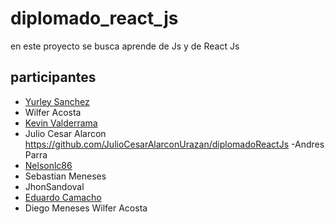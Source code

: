 # diplomado_react_js

en este proyecto se busca aprende de Js y de React Js 
## participantes

- [Yurley Sanchez ](https://github.com/Yursksf1)
- Wilfer Acosta
- [Kevin Valderrama ](https://github.com/KevinValderrama518)
- Julio Cesar Alarcon https://github.com/JulioCesarAlarconUrazan/diplomadoReactJs
-Andres Parra
- [Nelsonlc86](https://github.com/Nelsonlc86)
- Sebastian Meneses
- JhonSandoval
- [Eduardo Camacho](https://github.com/EduCnz4)
- Diego Meneses
Wilfer Acosta
